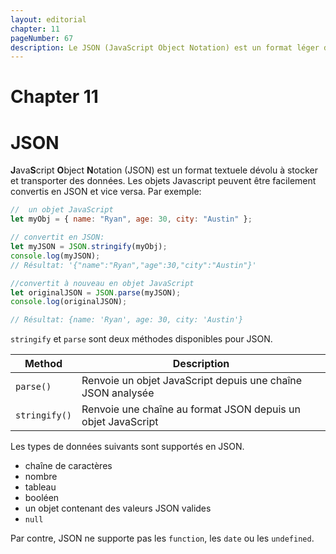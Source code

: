 ```yaml
---
layout: editorial
chapter: 11
pageNumber: 67
description: Le JSON (JavaScript Object Notation) est un format léger d'échange de données utilisé pour représenter et partager la donnée entre les différents systèmes et/ou plateformes. Le format JSON est largement utilisé pour transmettre des données et les stocker, spécialement dans le développement web.
---
```


# Chapter 11

# JSON

**J**ava**S**cript **O**bject **N**otation (JSON) est un format textuele dévolu à stocker et transporter des données. Les objets Javascript peuvent être facilement convertis en JSON et vice versa. Par exemple:

```javascript
//  un objet JavaScript
let myObj = { name: "Ryan", age: 30, city: "Austin" };

// convertit en JSON:
let myJSON = JSON.stringify(myObj);
console.log(myJSON);
// Résultat: '{"name":"Ryan","age":30,"city":"Austin"}'

//convertit à nouveau en objet JavaScript
let originalJSON = JSON.parse(myJSON);
console.log(originalJSON);

// Résultat: {name: 'Ryan', age: 30, city: 'Austin'}
```

`stringify` et `parse` sont deux méthodes disponibles pour JSON.

| Method        | Description                                                  |
| ------------- | ------------------------------------------------------------ |
| `parse()`     | Renvoie un objet JavaScript depuis une chaîne JSON analysée  |
| `stringify()` | Renvoie une chaîne au format JSON depuis un objet JavaScript |

Les types de données suivants sont supportés en JSON.

- chaîne de caractères
- nombre
- tableau
- booléen
- un objet contenant des valeurs JSON valides
- `null`

Par contre, JSON ne supporte pas les `function`, les `date` ou les `undefined`.
